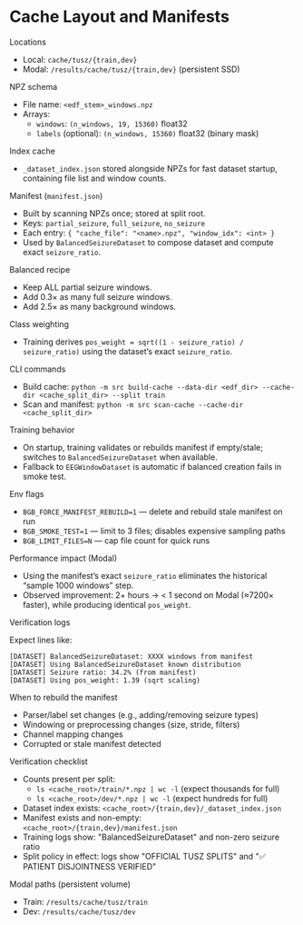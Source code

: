 # Cache Layout and Manifests

Locations

- Local: `cache/tusz/{train,dev}`
- Modal: `/results/cache/tusz/{train,dev}` (persistent SSD)

NPZ schema

- File name: `<edf_stem>_windows.npz`
- Arrays:
  - `windows`: `(n_windows, 19, 15360)` float32
  - `labels` (optional): `(n_windows, 15360)` float32 (binary mask)

Index cache

- `_dataset_index.json` stored alongside NPZs for fast dataset startup, containing file list and window counts.

Manifest (`manifest.json`)

- Built by scanning NPZs once; stored at split root.
- Keys: `partial_seizure`, `full_seizure`, `no_seizure`
- Each entry: `{ "cache_file": "<name>.npz", "window_idx": <int> }`
- Used by `BalancedSeizureDataset` to compose dataset and compute exact `seizure_ratio`.

Balanced recipe

- Keep ALL partial seizure windows.
- Add 0.3× as many full seizure windows.
- Add 2.5× as many background windows.

Class weighting

- Training derives `pos_weight = sqrt((1 - seizure_ratio) / seizure_ratio)` using the dataset’s exact `seizure_ratio`.

CLI commands

- Build cache: `python -m src build-cache --data-dir <edf_dir> --cache-dir <cache_split_dir> --split train`
- Scan and manifest: `python -m src scan-cache --cache-dir <cache_split_dir>`

Training behavior

- On startup, training validates or rebuilds manifest if empty/stale; switches to `BalancedSeizureDataset` when available.
- Fallback to `EEGWindowDataset` is automatic if balanced creation fails in smoke test.

Env flags

- `BGB_FORCE_MANIFEST_REBUILD=1` — delete and rebuild stale manifest on run
- `BGB_SMOKE_TEST=1` — limit to 3 files; disables expensive sampling paths
- `BGB_LIMIT_FILES=N` — cap file count for quick runs

Performance impact (Modal)

- Using the manifest’s exact `seizure_ratio` eliminates the historical “sample 1000 windows” step.
- Observed improvement: 2+ hours → < 1 second on Modal (≈7200× faster), while producing identical `pos_weight`.

Verification logs

Expect lines like:

```
[DATASET] BalancedSeizureDataset: XXXX windows from manifest
[DATASET] Using BalancedSeizureDataset known distribution
[DATASET] Seizure ratio: 34.2% (from manifest)
[DATASET] Using pos_weight: 1.39 (sqrt scaling)
```

When to rebuild the manifest

- Parser/label set changes (e.g., adding/removing seizure types)
- Windowing or preprocessing changes (size, stride, filters)
- Channel mapping changes
- Corrupted or stale manifest detected

Verification checklist

- Counts present per split:
  - `ls <cache_root>/train/*.npz | wc -l` (expect thousands for full)
  - `ls <cache_root>/dev/*.npz | wc -l` (expect hundreds for full)
- Dataset index exists: `<cache_root>/{train,dev}/_dataset_index.json`
- Manifest exists and non-empty: `<cache_root>/{train,dev}/manifest.json`
- Training logs show: "BalancedSeizureDataset" and non-zero seizure ratio
- Split policy in effect: logs show "OFFICIAL TUSZ SPLITS" and "✅ PATIENT DISJOINTNESS VERIFIED"

Modal paths (persistent volume)

- Train: `/results/cache/tusz/train`
- Dev: `/results/cache/tusz/dev`
